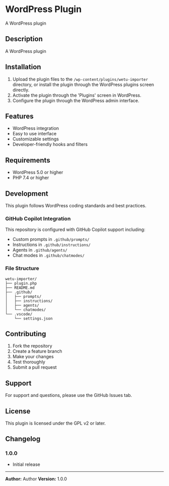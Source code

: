 # WordPress Plugin

A WordPress plugin

## Description

A WordPress plugin

## Installation

1. Upload the plugin files to the `/wp-content/plugins/wetu-importer` directory, or install the plugin through the WordPress plugins screen directly.
2. Activate the plugin through the 'Plugins' screen in WordPress.
3. Configure the plugin through the WordPress admin interface.

## Features

- WordPress integration
- Easy to use interface
- Customizable settings
- Developer-friendly hooks and filters

## Requirements

- WordPress 5.0 or higher
- PHP 7.4 or higher

## Development

This plugin follows WordPress coding standards and best practices.

### GitHub Copilot Integration

This repository is configured with GitHub Copilot support including:
- Custom prompts in `.github/prompts/`
- Instructions in `.github/instructions/`
- Agents in `.github/agents/`
- Chat modes in `.github/chatmodes/`

### File Structure

```
wetu-importer/
├── plugin.php
├── README.md
├── .github/
│   ├── prompts/
│   ├── instructions/
│   ├── agents/
│   └── chatmodes/
└── .vscode/
    └── settings.json
```

## Contributing

1. Fork the repository
2. Create a feature branch
3. Make your changes
4. Test thoroughly
5. Submit a pull request

## Support

For support and questions, please use the GitHub Issues tab.

## License

This plugin is licensed under the GPL v2 or later.

## Changelog

### 1.0.0
- Initial release

---

**Author:** Author
**Version:** 1.0.0

